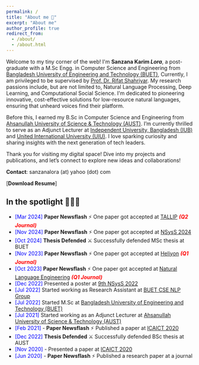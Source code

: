 ```yaml
---
permalink: /
title: "About me 🚀"
excerpt: "About me"
author_profile: true
redirect_from: 
  - /about/
  - /about.html
---
```

Welcome to my tiny corner of the web! I'm **Sanzana Karim *Lora***, a post-graduate with a M.Sc Engg. in Computer Science and Engineering from [Bangladesh University of Engineering and Technology (BUET)](https://cse.buet.ac.bd/), Currently, I am privileged to be supervised by  [Prof. Dr. Rifat Shahriyar](https://cse.buet.ac.bd/faculty/faculty_detail/rifat). My research passions include, but are not limited to, Natural Language Processing, Deep Learning, and Computational Social Science. I'm dedicated to pioneering innovative, cost-effective solutions for low-resource natural languages, ensuring that unheard voices find their platform.

Before this, I earned my B.Sc in Computer Science and Engineering from [Ahsanullah University of Science & Technology (AUST)](http://aust.edu/). I’m currently thrilled to serve as an Adjunct Lecturer at [Independent University, Bangladesh (IUB)](https://iub.ac.bd/) and [United International University (UIU)](https://www.uiu.ac.bd/).  I love sparking curiosity and sharing insights with the next generation of tech leaders.

Thank you for visiting my digital space! Dive into my projects and publications, and let’s connect to explore new ideas and collaborations! 

**Contact**: sanzanalora (at) yahoo (dot) com

[**Download Resume**]



## In the spotlight 🌟🌟🌟
- <span style="color:Blue"> [Mar 2024] </span>  **Paper Newsflash** ⚡ One paper got accepted at [TALLIP](https://dl.acm.org/journal/tallip) ***<font color="red"> (Q2 Journal) </font>***
- <span style="color:Blue"> [Nov 2024] </span>  **Paper Newsflash** ⚡ One paper got accepted at [NSysS 2024](https://cse.buet.ac.bd/nsyss2024/) 
- <span style="color:Blue"> [Oct 2024] </span> **Thesis Defended** ⚔️ Successfully defended MSc thesis at BUET
- <span style="color:Blue"> [Nov 2023] </span>  **Paper Newsflash** ⚡ One paper got accepted at [Heliyon](https://www.cell.com/heliyon/home)   ***<font color="red"> (Q1 Journal) </font>***
- <span style="color:Blue"> [Oct 2023] </span>  **Paper Newsflash** ⚡ One paper got accepted at [Natural Language Engineering](https://www.cambridge.org/core/journals/natural-language-engineering)  ***<font color="red"> (Q1 Journal) </font>***
- <span style="color:Blue"> [Dec 2022] </span> Presented a poster at [9th NSysS 2022](https://cse.buet.ac.bd/nsyss2022/)
- <span style="color:Blue"> [Jul 2022] </span> Started working as Research Assistant at [BUET CSE NLP Group](https://csebuetnlp.github.io/)
- <span style="color:Blue"> [Jul 2022] </span> Started M.Sc at [Bangladesh University of Engineering and Technology (BUET) ](https://cse.buet.ac.bd/)
- <span style="color:Blue"> [Jul 2021] </span> Started working as an Adjunct Lecturer at [Ahsanullah University of Science & Technology (AUST)](http://aust.edu/)
- <span style="color:Blue"> [Feb 2021] </span> - **Paper Newsflash** ⚡ Published a paper at [ICAICT 2020](http://icaict.uiu.ac.bd/)
- <span style="color:Blue"> [Dec 2022] </span> **Thesis Defended** ⚔️ Successfully defended BSc thesis at AUST
- <span style="color:Blue"> [Nov 2020] </span> - Presented a paper at [ICAICT 2020](http://icaict.uiu.ac.bd/)
- <span style="color:Blue"> [Jun 2020] </span> - **Paper Newsflash** ⚡ Published a research paper at a journal

